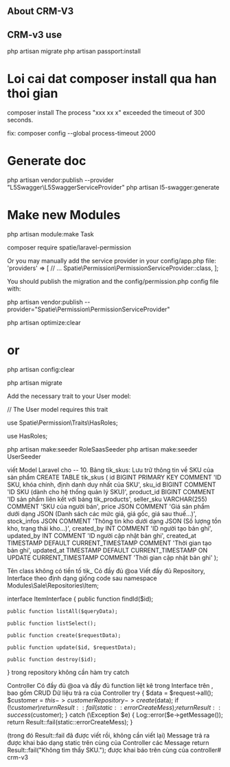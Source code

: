 ## About CRM-V3
## CRM-v3 use

php artisan migrate
php artisan passport:install

# Loi cai dat composer install qua han thoi gian
composer install
The process "xxx xx x" exceeded the timeout of 300 seconds.

fix:
composer config --global process-timeout 2000

# Generate doc
php artisan vendor:publish --provider "L5Swagger\L5SwaggerServiceProvider"
php artisan l5-swagger:generate


# Make new Modules
php artisan module:make Task


composer require spatie/laravel-permission

Or you may manually add the service provider in your config/app.php file:
'providers' => [
    // ...
    Spatie\Permission\PermissionServiceProvider::class,
];

You should publish the migration and the config/permission.php config file with:

php artisan vendor:publish --provider="Spatie\Permission\PermissionServiceProvider"

php artisan optimize:clear
 # or
php artisan config:clear

php artisan migrate

Add the necessary trait to your User model:

 // The User model requires this trait

 use Spatie\Permission\Traits\HasRoles;
 
 use HasRoles;


php artisan make:seeder RoleSaasSeeder
php artisan make:seeder UserSeeder





viết Model Laravel cho 
-- 10. Bảng tik_skus: Lưu trữ thông tin về SKU của sản phẩm
CREATE TABLE tik_skus (
    id BIGINT PRIMARY KEY COMMENT 'ID SKU, khóa chính, định danh duy nhất của SKU',
    sku_id BIGINT COMMENT 'ID SKU (dành cho hệ thống quản lý SKU)',
    product_id BIGINT COMMENT 'ID sản phẩm liên kết với bảng tik_products',
    seller_sku VARCHAR(255) COMMENT 'SKU của người bán',
    price JSON COMMENT 'Giá sản phẩm dưới dạng JSON (Danh sách các mức giá, giá gốc, giá sau thuế...)',
    stock_infos JSON COMMENT 'Thông tin kho dưới dạng JSON (Số lượng tồn kho, trạng thái kho...)',
    created_by INT COMMENT 'ID người tạo bản ghi',
    updated_by INT COMMENT 'ID người cập nhật bản ghi',
    created_at TIMESTAMP DEFAULT CURRENT_TIMESTAMP COMMENT 'Thời gian tạo bản ghi',
    updated_at TIMESTAMP DEFAULT CURRENT_TIMESTAMP ON UPDATE CURRENT_TIMESTAMP COMMENT 'Thời gian cập nhật bản ghi'
);

Tên class không có tiền tố tik_
Có đầy đủ @oa
Viết đầy đủ Repository, Interface theo định dạng giống code sau 
namespace Modules\Sale\Repositories\Item;

interface ItemInterface
{
    public function findId($id);

    public function listAll($queryData);

    public function listSelect();

    public function create($requestData);

    public function update($id, $requestData);

    public function destroy($id);
}
trong repository không cần hàm try catch

Controller Có đầy đủ @oa và đầy đủ function liệt kê trong Interface trên , bao gồm CRUD
Dữ liệu trả ra của Controller 
try {
	$data = $request->all();
	$customer = $this->customerRepository->create($data);
	if (!$customer) {
		return Result::fail(static::errorCreateMess);
	}
	return Result::success($customer);
} catch (\Exception $e) {
	Log::error($e->getMessage());
	return Result::fail(static::errorCreateMess);
}

(trong đó Result::fail đã được viết rồi, không cần viết lại)
Message trả ra được khai báo dạng static trên cùng của Controller
các Message return Result::fail("Không tìm thấy SKU."); được khai báo trên cùng của controller#   c r m - v 3  
 